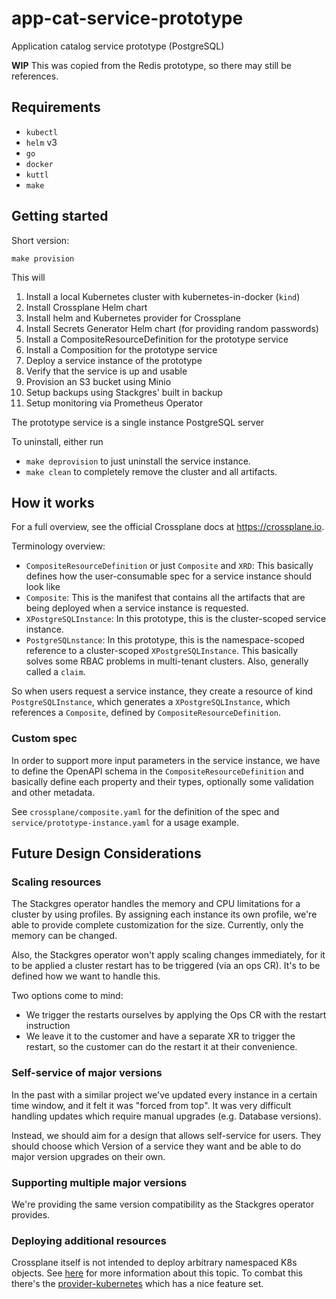 # app-cat-service-prototype

Application catalog service prototype (PostgreSQL)

**WIP** This was copied from the Redis prototype, so there may still be references.

## Requirements

* `kubectl`
* `helm` v3
* `go`
* `docker`
* `kuttl`
* `make`

## Getting started

Short version:

`make provision`

This will
1. Install a local Kubernetes cluster with kubernetes-in-docker (`kind`)
2. Install Crossplane Helm chart
3. Install helm and Kubernetes provider for Crossplane
4. Install Secrets Generator Helm chart (for providing random passwords)
5. Install a CompositeResourceDefinition for the prototype service
6. Install a Composition for the prototype service
7. Deploy a service instance of the prototype
8. Verify that the service is up and usable
9. Provision an S3 bucket using Minio
10. Setup backups using Stackgres' built in backup
11. Setup monitoring via Prometheus Operator

The prototype service is a single instance PostgreSQL server

To uninstall, either run
- `make deprovision` to just uninstall the service instance.
- `make clean` to completely remove the cluster and all artifacts.

## How it works

For a full overview, see the official Crossplane docs at https://crossplane.io.

Terminology overview:

- `CompositeResourceDefinition` or just `Composite` and `XRD`: This basically defines how the user-consumable spec for a service instance should look like
- `Composite`: This is the manifest that contains all the artifacts that are being deployed when a service instance is requested.
- `XPostgreSQLInstance`: In this prototype, this is the cluster-scoped service instance.
- `PostgreSQLnstance`: In this prototype, this is the namespace-scoped reference to a cluster-scoped `XPostgreSQLInstance`. This basically solves some RBAC problems in multi-tenant clusters. Also, generally called a `claim`.

So when users request a service instance, they create a resource of kind `PostgreSQLInstance`, which generates a `XPostgreSQLInstance`, which references a `Composite`, defined by `CompositeResourceDefinition`.

### Custom spec

In order to support more input parameters in the service instance, we have to define the OpenAPI schema in the `CompositeResourceDefinition` and basically define each property and their types, optionally some validation and other metadata.

See `crossplane/composite.yaml` for the definition of the spec and `service/prototype-instance.yaml` for a usage example.

## Future Design Considerations

### Scaling resources

The Stackgres operator handles the memory and CPU limitations for a cluster by using profiles. By assigning each instance its own profile, we're able to provide complete customization for the size. Currently, only the memory can be changed.

Also, the Stackgres operator won't apply scaling changes immediately, for it to be applied a cluster restart has to be triggered (via an ops CR). It's to be defined how we want to handle this.

Two options come to mind:
* We trigger the restarts ourselves by applying the Ops CR with the restart instruction
* We leave it to the customer and have a separate XR to trigger the restart, so the customer can do the restart it at their convenience.

### Self-service of major versions

In the past with a similar project we've updated every instance in a certain time window, and it felt it was "forced from top".
It was very difficult handling updates which require manual upgrades (e.g. Database versions).

Instead, we should aim for a design that allows self-service for users.
They should choose which Version of a service they want and be able to do major version upgrades on their own.

### Supporting multiple major versions

We're providing the same version compatibility as the Stackgres operator provides.

### Deploying additional resources

Crossplane itself is not intended to deploy arbitrary namespaced K8s objects. See [here](https://github.com/crossplane/crossplane/issues/1730) for more information about this topic. To combat this there's the [provider-kubernetes](https://github.com/crossplane-contrib/provider-kubernetes) which has a nice feature set.
